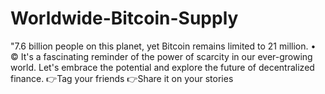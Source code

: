 # Worldwide-Bitcoin-Supply
"7.6 billion people on this planet, yet Bitcoin remains limited to 21 million. • © It's a fascinating reminder of the power of scarcity in our ever-growing world. Let's embrace the potential and explore the future of decentralized finance.  👉Tag your friends 👉Share it on your stories
